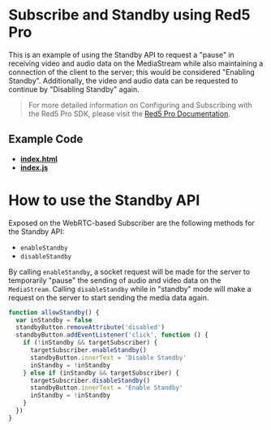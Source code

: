 # Subscribe and Standby using Red5 Pro

This is an example of using the Standby API to request a "pause" in receiving video and audio data on the MediaStream while also maintaining a connection of the client to the server; this would be considered "Enabling Standby". Additionally, the video and audio data can be requested to continue by "Disabling Standby" again.

> For more detailed information on Configuring and Subscribing with the Red5 Pro SDK, please visit the [Red5 Pro Documentation](https://www.red5.net/docs/development/subscriber/webrtc).

## Example Code

- **[index.html](index.html)**
- **[index.js](index.js)**

# How to use the Standby API

Exposed on the WebRTC-based Subscriber are the following methods for the Standby API:

- `enableStandby`
- `disableStandby`

By calling `enableStandby`, a socket request will be made for the server to temporarily "pause" the sending of audio and video data on the `MediaStream`. Calling `disableStandby` while in "standby" mode will make a request on the server to start sending the media data again.

```javascript
function allowStandby() {
  var inStandby = false
  standbyButton.removeAttribute('disabled')
  standbyButton.addEventListener('click', function () {
    if (!inStandby && targetSubscriber) {
      targetSubscriber.enableStandby()
      standbyButton.innerText = 'Disable Standby'
      inStandby = !inStandby
    } else if (inStandby && targetSubscriber) {
      targetSubscriber.disableStandby()
      standbyButton.innerText = 'Enable Standby'
      inStandby = !inStandby
    }
  })
}
```

